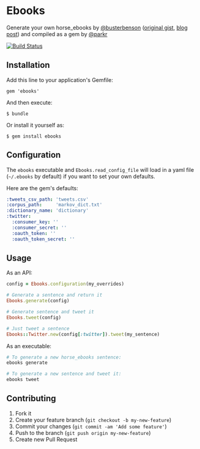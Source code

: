 # Ebooks

Generate your own horse_ebooks by [@busterbenson][] ([original gist][], [blog post][]) and compiled as a gem by [@parkr][]

[@busterbenson]: http://wayoftheduck.com/
[original gist]: https://gist.github.com/busterbenson/6695350
[blog post]: http://wayoftheduck.com/diy-horse-ebooks
[@parkr]: https://parkermoo.re

[![Build Status](https://travis-ci.org/parkr/ebooks.svg?branch=master)](https://travis-ci.org/parkr/ebooks)

## Installation

Add this line to your application's Gemfile:

    gem 'ebooks'

And then execute:

    $ bundle

Or install it yourself as:

    $ gem install ebooks

## Configuration

The `ebooks` executable and `Ebooks.read_config_file` will load in a yaml file
(`~/.ebooks` by default) if you want to set your own defaults.

Here are the gem's defaults:

```yaml
:tweets_csv_path: 'tweets.csv'
:corpus_path:     'markov_dict.txt'
:dictionary_name: 'dictionary'
:twitter:
  :consumer_key: ''
  :consumer_secret: ''
  :oauth_token: ''
  :oauth_token_secret: ''
```

## Usage

As an API:

```ruby
config = Ebooks.configuration(my_overrides)

# Generate a sentence and return it
Ebooks.generate(config)

# Generate sentence and tweet it
Ebooks.tweet(config)

# Just tweet a sentence
Ebooks::Twitter.new(config[:twitter]).tweet(my_sentence)
```

As an executable:

```bash
# To generate a new horse_ebooks sentence:
ebooks generate

# To generate a new sentence and tweet it:
ebooks tweet
```

## Contributing

1. Fork it
2. Create your feature branch (`git checkout -b my-new-feature`)
3. Commit your changes (`git commit -am 'Add some feature'`)
4. Push to the branch (`git push origin my-new-feature`)
5. Create new Pull Request

